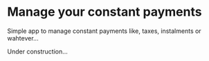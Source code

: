 # Manage your constant payments

Simple app to manage constant payments like, taxes, instalments or wahtever...

Under construction...
